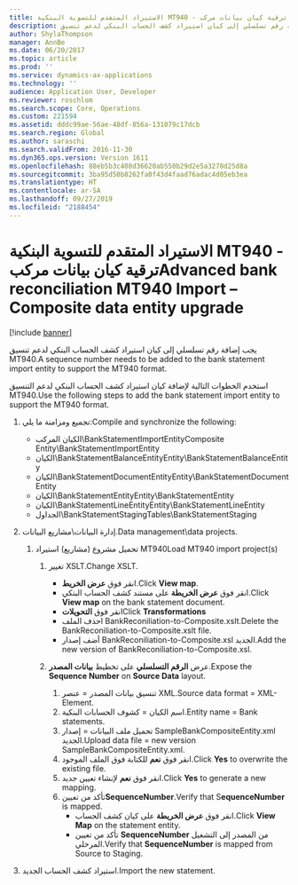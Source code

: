 ```yaml
---
title: الاستيراد المتقدم للتسوية البنكية MT940 - ترقية كيان بيانات مركب
description: يجب إضافة رقم تسلسلي إلى كيان استيراد كشف الحساب البنكي لدعم تنسيق MT940.
author: ShylaThompson
manager: AnnBe
ms.date: 06/20/2017
ms.topic: article
ms.prod: ''
ms.service: dynamics-ax-applications
ms.technology: ''
audience: Application User, Developer
ms.reviewer: roschlom
ms.search.scope: Core, Operations
ms.custom: 221594
ms.assetid: dddc99ae-56ae-48df-856a-131079c17dcb
ms.search.region: Global
ms.author: saraschi
ms.search.validFrom: 2016-11-30
ms.dyn365.ops.version: Version 1611
ms.openlocfilehash: 88eb5b3c408d36620ab550b29d2e5a3278d25d8a
ms.sourcegitcommit: 3ba95d50b8262fa0f43d4faad76adac4d05eb3ea
ms.translationtype: HT
ms.contentlocale: ar-SA
ms.lasthandoff: 09/27/2019
ms.locfileid: "2188454"
---
```

# <a name="advanced-bank-reconciliation-mt940-import--composite-data-entity-upgrade"></a><span data-ttu-id="d2c98-103">الاستيراد المتقدم للتسوية البنكية MT940 - ترقية كيان بيانات مركب</span><span class="sxs-lookup"><span data-stu-id="d2c98-103">Advanced bank reconciliation MT940 Import – Composite data entity upgrade</span></span>

[!include [banner](../includes/banner.md)]

<span data-ttu-id="d2c98-104">يجب إضافة رقم تسلسلي إلى كيان استيراد كشف الحساب البنكي لدعم تنسيق MT940.</span><span class="sxs-lookup"><span data-stu-id="d2c98-104">A sequence number needs to be added to the bank statement import entity to support the MT940 format.</span></span> 

<span data-ttu-id="d2c98-105">استخدم الخطوات التالية لإضافة كيان استيراد كشف الحساب البنكي لدعم التنسيق MT940.</span><span class="sxs-lookup"><span data-stu-id="d2c98-105">Use the following steps to add the bank statement import entity to support the MT940 format.</span></span>

1.  <span data-ttu-id="d2c98-106">تجميع ومزامنة ما يلي:</span><span class="sxs-lookup"><span data-stu-id="d2c98-106">Compile and synchronize the following:</span></span>
    -   <span data-ttu-id="d2c98-107">الكيان المركب\\BankStatementImportEntity</span><span class="sxs-lookup"><span data-stu-id="d2c98-107">Composite Entity\\BankStatementImportEntity</span></span>
    -   <span data-ttu-id="d2c98-108">الكيان\\BankStatementBalanceEntity</span><span class="sxs-lookup"><span data-stu-id="d2c98-108">Entity\\BankStatementBalanceEntity</span></span>
    -   <span data-ttu-id="d2c98-109">الكيان\\BankStatementDocumentEntity</span><span class="sxs-lookup"><span data-stu-id="d2c98-109">Entity\\BankStatementDocumentEntity</span></span>
    -   <span data-ttu-id="d2c98-110">الكيان\\BankStatementEntity</span><span class="sxs-lookup"><span data-stu-id="d2c98-110">Entity\\BankStatementEntity</span></span>
    -   <span data-ttu-id="d2c98-111">الكيان\\BankStatementLineEntity</span><span class="sxs-lookup"><span data-stu-id="d2c98-111">Entity\\BankStatementLineEntity</span></span>
    -   <span data-ttu-id="d2c98-112">الجداول\\BankStatementStaging</span><span class="sxs-lookup"><span data-stu-id="d2c98-112">Tables\\BankStatementStaging</span></span>

2.  <span data-ttu-id="d2c98-113">إدارة البيانات\\مشاريع البيانات.</span><span class="sxs-lookup"><span data-stu-id="d2c98-113">Data management\\data projects.</span></span>
    1.  <span data-ttu-id="d2c98-114">تحميل مشروع (مشاريع) استيراد MT940</span><span class="sxs-lookup"><span data-stu-id="d2c98-114">Load MT940 import project(s)</span></span>
        1.  <span data-ttu-id="d2c98-115">تغيير XSLT.</span><span class="sxs-lookup"><span data-stu-id="d2c98-115">Change XSLT.</span></span>
            -   <span data-ttu-id="d2c98-116">انقر فوق **عرض الخريط**.</span><span class="sxs-lookup"><span data-stu-id="d2c98-116">Click **View map**.</span></span>
            -   <span data-ttu-id="d2c98-117">انقر فوق **عرض الخريطة** على مستند كشف الحساب البنكي.</span><span class="sxs-lookup"><span data-stu-id="d2c98-117">Click **View map** on the bank statement document.</span></span>
            -   <span data-ttu-id="d2c98-118">انقر فوق **التحويلات**</span><span class="sxs-lookup"><span data-stu-id="d2c98-118">Click **Transformations**</span></span>
            -   <span data-ttu-id="d2c98-119">احذف الملف BankReconiliation-to-Composite.xslt.</span><span class="sxs-lookup"><span data-stu-id="d2c98-119">Delete the BankReconiliation-to-Composite.xslt file.</span></span>
            -   <span data-ttu-id="d2c98-120">أضف إصدار BankReconiliation-to-Composite.xsl الجديد.</span><span class="sxs-lookup"><span data-stu-id="d2c98-120">Add the new version of BankReconiliation-to-Composite.xsl.</span></span>

        2.  <span data-ttu-id="d2c98-121">عرض **الرقم التسلسلي‬** على تخطيط **بيانات المصدر‬**.</span><span class="sxs-lookup"><span data-stu-id="d2c98-121">Expose the **Sequence Number** on **Source Data** layout.</span></span>
            1.  <span data-ttu-id="d2c98-122">تنسيق بيانات المصدر = عنصر XML.</span><span class="sxs-lookup"><span data-stu-id="d2c98-122">Source data format = XML-Element.</span></span>
            2.  <span data-ttu-id="d2c98-123">اسم الكيان = كشوف الحسابات البنكية.</span><span class="sxs-lookup"><span data-stu-id="d2c98-123">Entity name = Bank statements.</span></span>
            3.  <span data-ttu-id="d2c98-124">تحميل ملف البيانات = إصدار SampleBankCompositeEntity.xml الجديد.</span><span class="sxs-lookup"><span data-stu-id="d2c98-124">Upload data file = new version SampleBankCompositeEntity.xml.</span></span>
            4.  <span data-ttu-id="d2c98-125">انقر فوق **نعم** للكتابة فوق الملف الموجود.</span><span class="sxs-lookup"><span data-stu-id="d2c98-125">Click **Yes** to overwrite the existing file.</span></span>
            5.  <span data-ttu-id="d2c98-126">انقر فوق **نعم** لإنشاء تعيين جديد.</span><span class="sxs-lookup"><span data-stu-id="d2c98-126">Click **Yes** to generate a new mapping.</span></span>
            6.  <span data-ttu-id="d2c98-127">تأكد من تعيين**SequenceNumber**.</span><span class="sxs-lookup"><span data-stu-id="d2c98-127">Verify that S**equenceNumber** is mapped.</span></span>
                -   <span data-ttu-id="d2c98-128">انقر فوق **عرض الخريطة** على كيان كشف الحساب.</span><span class="sxs-lookup"><span data-stu-id="d2c98-128">Click **View Map** on the statement entity.</span></span>
                -   <span data-ttu-id="d2c98-129">تأكد من تعيين **SequenceNumber** من المصدر إلى التشغيل المرحلي‬.</span><span class="sxs-lookup"><span data-stu-id="d2c98-129">Verify that **SequenceNumber** is mapped from Source to Staging.</span></span>

3.  <span data-ttu-id="d2c98-130">استيراد كشف الحساب الجديد.</span><span class="sxs-lookup"><span data-stu-id="d2c98-130">Import the new statement.</span></span>




